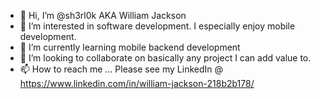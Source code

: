 - 👋 Hi, I’m @sh3rl0k AKA William Jackson
- 👀 I’m interested in software development. I especially enjoy mobile development.
- 🌱 I’m currently learning mobile backend development
- 💞️ I’m looking to collaborate on basically any project I can add value to.
- 📫 How to reach me ... Please see my LinkedIn @ https://www.linkedin.com/in/william-jackson-218b2b178/

<!---
sh3rl0k/sh3rl0k is a ✨ special ✨ repository because its `README.md` (this file) appears on your GitHub profile.
You can click the Preview link to take a look at your changes.
--->
